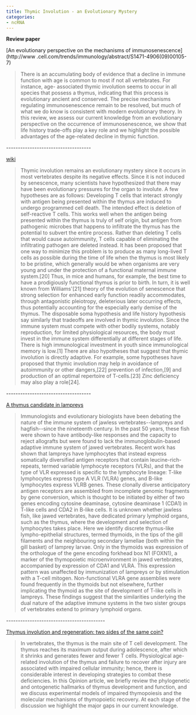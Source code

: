 ```yaml
---
title: Thymic Involution - an Evolutionary Mystery
categories:
- ncRNA
---
```

**Review paper**
<!--more-->

[An evolutionary perspective on the mechanisms of immunosenescence](http://www
.cell.com/trends/immunology/abstract/S1471-4906\(09\)00105-7)

> There is an accumulating body of evidence that a decline in immune function
with age is common to most if not all vertebrates. For instance, age-
associated thymic involution seems to occur in all species that possess a
thymus, indicating that this process is evolutionary ancient and conserved.
The precise mechanisms regulating immunosenescence remain to be resolved, but
much of what we do know is consistent with modern evolutionary theory. In this
review, we assess our current knowledge from an evolutionary perspective on
the occurrence of immunosenescence, we show that life history trade-offs play
a key role and we highlight the possible advantages of the age-related decline
in thymic function.

\------------------------------------

[wiki](http://en.wikipedia.org/wiki/Thymic_involution#Evolutionary_Mystery)

> Thymic involution remains an evolutionary mystery since it occurs in most
vertebrates despite its negative effects. Since it is not induced by
senescence, many scientists have hypothesized that there may have been
evolutionary pressures for the organ to involute. A few hypotheses are as
follows: Developing T cells that interact strongly with antigen being
presented within the thymus are induced to undergo programmed cell death. The
intended effect is deletion of self-reactive T cells. This works well when the
antigen being presented within the thymus is truly of self origin, but antigen
from pathogenic microbes that happens to infiltrate the thymus has the
potential to subvert the entire process. Rather than deleting T cells that
would cause autoimmunity, T cells capable of eliminating the infiltrating
pathogen are deleted instead. It has been proposed that one way to minimize
this problem is to produce as many long-lived T cells as possible during the
time of life when the thymus is most likely to be pristine, which generally
would be when organisms are very young and under the protection of a
functional maternal immune system.[20] Thus, in mice and humans, for example,
the best time to have a prodigiously functional thymus is prior to birth. In
turn, it is well known from Williams'[21] theory of the evolution of
senescence that strong selection for enhanced early function readily
accommodates, through antagonistic pleiotropy, deleterious later occurring
effects, thus potentially accounting for the especially early demise of the
thymus. The disposable soma hypothesis and life history hypothesis say
similarly that tradeoffs are involved in thymic involution. Since the immune
system must compete with other bodily systems, notably reproduction, for
limited physiological resources, the body must invest in the immune system
differentially at different stages of life. There is high immunological
investment in youth since immunological memory is low.[1] There are also
hypotheses that suggest that thymic involution is directly adaptive. For
example, some hypotheses have proposed that thymic involution may help in
avoidance of autoimmunity or other dangers,[22] prevention of infection,[9]
and production of an optimal repertoire of T-cells.[23] Zinc deficiency may
also play a role[24].

\------------------------------------

[A thymus candidate in lampreys](http://www.ncbi.nlm.nih.gov/pubmed/21293377)

> Immunologists and evolutionary biologists have been debating the nature of
the immune system of jawless vertebrates--lampreys and hagfish--since the
nineteenth century. In the past 50 years, these fish were shown to have
antibody-like responses and the capacity to reject allografts but were found
to lack the immunoglobulin-based adaptive immune system of jawed vertebrates.
Recent work has shown that lampreys have lymphocytes that instead express
somatically diversified antigen receptors that contain leucine-rich-repeats,
termed variable lymphocyte receptors (VLRs), and that the type of VLR
expressed is specific to the lymphocyte lineage: T-like lymphocytes express
type A VLR (VLRA) genes, and B-like lymphocytes express VLRB genes. These
clonally diverse anticipatory antigen receptors are assembled from incomplete
genomic fragments by gene conversion, which is thought to be initiated by
either of two genes encoding cytosine deaminase, cytosine deaminase 1 (CDA1)
in T-like cells and CDA2 in B-like cells. It is unknown whether jawless fish,
like jawed vertebrates, have dedicated primary lymphoid organs, such as the
thymus, where the development and selection of lymphocytes takes place. Here
we identify discrete thymus-like lympho-epithelial structures, termed
thymoids, in the tips of the gill filaments and the neighbouring secondary
lamellae (both within the gill basket) of lamprey larvae. Only in the thymoids
was expression of the orthologue of the gene encoding forkhead box N1 (FOXN1),
a marker of the thymopoietic microenvironment in jawed vertebrates,
accompanied by expression of CDA1 and VLRA. This expression pattern was
unaffected by immunization of lampreys or by stimulation with a T-cell
mitogen. Non-functional VLRA gene assemblies were found frequently in the
thymoids but not elsewhere, further implicating the thymoid as the site of
development of T-like cells in lampreys. These findings suggest that the
similarities underlying the dual nature of the adaptive immune systems in the
two sister groups of vertebrates extend to primary lymphoid organs.

\------------------------------------------

[Thymus involution and regeneration: two sides of the same
coin?](http://www.nature.com/nri/journal/v13/n11/abs/nri3534.html)

> In vertebrates, the thymus is the main site of T cell development. The
thymus reaches its maximum output during adolescence, after which it shrinks
and generates fewer and fewer T cells. Physiological age-related involution of
the thymus and failure to recover after injury are associated with impaired
cellular immunity; hence, there is considerable interest in developing
strategies to combat these deficiencies. In this Opinion article, we briefly
review the phylogenetic and ontogenetic hallmarks of thymus development and
function, and we discuss experimental models of impaired thymopoiesis and the
molecular mechanisms of thymopoietic recovery. At each stage of the discussion
we highlight the major gaps in our current knowledge.

